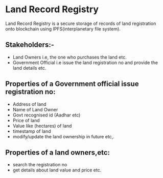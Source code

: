# Land Record Registry
Land Record Registry is a secure storage of records of land registration onto blockchain using IPFS(interplanetary file system). 

## Stakeholders:-
- Land Owners i.e, the one who purchases the land etc. 
- Government Official i.e issue the land registration no and provide the land details etc.

## Properties of a Government official issue registration no:
- Address of land
- Name of Land Owner 
- Govt recognised id (Aadhar etc)
- Price of land 
- Value like (hectares) of land
- timestamp of land
- modify/update the land ownership in future etc,.

## Properties of a land owners,etc:
- search the registration no
- get details about land value and price etc.
